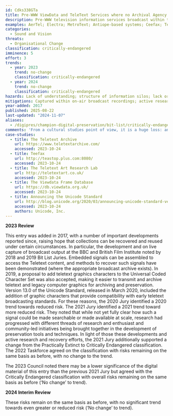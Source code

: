 ```yaml
---
id: Cdks338GTa
title: Pre-WWW ViewData and TeleText Services where no Archival Agency has Captured and Retained the Signal
description: Pre-WWW television information services broadcast within the TV signal that allowed a degree of search and retrieval of up-to-date information, based on Teletext or ViewData technologies and variants.
examples: AerTel; Electra; MetroText; Antiope-based systems; Ceefax; TeleText
categories:
  - Sound and Vision
threats:
  - Organisational Change
classification: critically-endangered
imminence: 5
effort: 3
trends:
  - year: 2023
    trend: no-change
    classification: critically-endangered
  - year: 2024
    trend: no-change
    classification: critically-endangered
hazards: Lack of understanding; structure of information silos; lack or loss of documentation; uncertainty over IPR or the presence of orphaned works; lack of funding or impetus
mitigations: Captured within on-air broadcast recordings; active research and recovery programme
year-added: 2017
published: 2025-08-22
last-updated: "2024-11-07"
aliases:
  - /digipres/champion-digital-preservation/bit-list/critically-endangered/bitlist-pre-www-viewdata-and-teletext
comments: 'From a cultural studies point of view, it is a huge loss: an important source of information about news and social mores of the time. Is there progress to report on this entry, meaning that elements of the problem have been resolved? Major national agencies have collections of off-air recorded television on videotape carriers, which are likely to contain the teletext data. Few, if any, have undertaken substantial extraction and preservation of the teletext in its own right. However, many have digitized videotape carriers to digital file formats, which are now under preservation. An active Teletext enthusiast community has developed and created programmatic solutions to extract the teletext from the video files and emulation of the teletext display. A next step could be a collaboration between the official agencies and the enthusiast community to develop a systematic programme to extract teletext from off-air recordings for both preservation and access via emulation.'
case-studies:
  - title: The Teletext Archive
    url: https://www.teletextarchive.com/
    accessed: 2023-10-24
  - title: Teefax
    url: http://teastop.plus.com:8080/
    accessed: 2023-10-24
  - title: The Teletext Art Research Lab
    url: http://teletextart.co.uk/
    accessed: 2023-10-24
  - title: The Viewdata Frame Database
    url: https://db.viewdata.org.uk/
    accessed: 2023-10-24
  - title: Announcing the Unicode Standard
    url: http://blog.unicode.org/2020/03/announcing-unicode-standard-version-130.html
    accessed: 2023-10-24
    authors: Unicode, Inc.
---
```

**2023 Review**

This entry was added in 2017, with a number of important developments reported since, raising hope that collections can be recovered and reused under certain circumstances. In particular, the development and on live capture of broadcast output at the BBC and British Film Institute noted by 2018 and 2019 Bit List Juries. Embedded signals can be assembled to access the Teletext content, and methods to recover such signals have been demonstrated (where the appropriate broadcast archive exists). In 2019, a proposal to add teletext graphics characters to the Universal Coded Character Set was also accepted, making it easier to transmit and archive teletext and legacy computer graphics for archiving and preservation. Version 13.0 of the Unicode Standard, released in March 2020, included the addition of graphic characters that provide compatibility with early teletext broadcasting standards. For these reasons, the 2020 Jury identified a 2020 trend towards reduced risk. The 2021 Jury identified a 2021 trend toward more reduced risk. They noted that while not yet fully clear how such a signal could be made searchable or made available at scale, research had progressed with different threads of research and enthusiast and community-led initiatives being brought together in the development of preservation tools and techniques. In light of those these developments and active research and recovery efforts, the 2021 Jury additionally supported a change from the Practically Extinct to Critically Endangered classification. The 2022 Taskforce agreed on the classification with risks remaining on the same basis as before, with no change to the trend.

The 2023 Council noted there may be a lower significance of the digital material of this entry than the previous 2021 Jury but agreed with the Critically Endangered classification with overall risks remaining on the same basis as before (‘No change’ to trend).

**2024 Interim Review**

These risks remain on the same basis as before, with no significant trend towards even greater or reduced risk (‘No change’ to trend).
